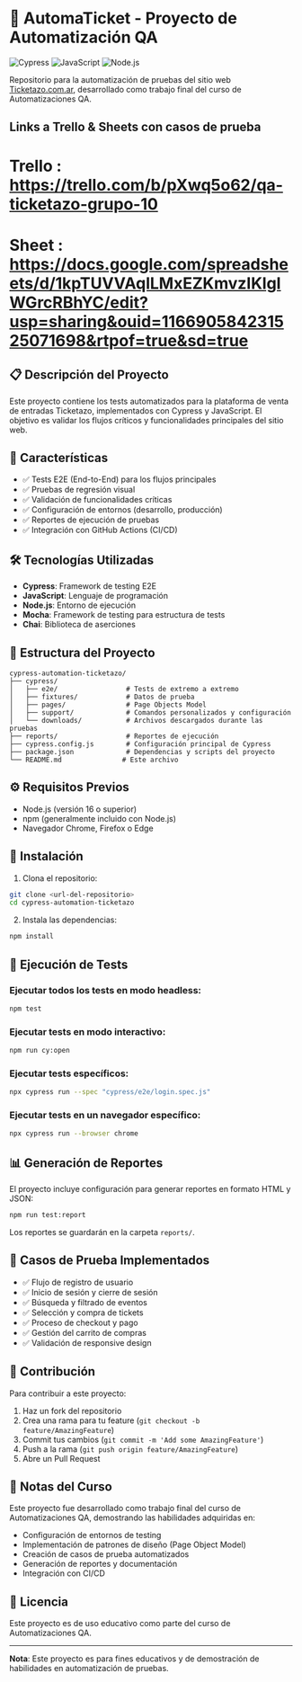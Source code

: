 # 🧪 AutomaTicket - Proyecto de Automatización QA

![Cypress](https://img.shields.io/badge/Cypress-12.13.0-brightgreen)
![JavaScript](https://img.shields.io/badge/JavaScript-ES6%2B-yellow)
![Node.js](https://img.shields.io/badge/Node.js-16%2B-green)

Repositorio para la automatización de pruebas del sitio web [Ticketazo.com.ar](https://ticketazo.com.ar), desarrollado como trabajo final del curso de Automatizaciones QA.

## Links a Trello & Sheets con casos de prueba
# Trello : https://trello.com/b/pXwq5o62/qa-ticketazo-grupo-10
# Sheet  : https://docs.google.com/spreadsheets/d/1kpTUVVAqlLMxEZKmvzIKlgIWGrcRBhYC/edit?usp=sharing&ouid=116690584231525071698&rtpof=true&sd=true
## 📋 Descripción del Proyecto

Este proyecto contiene los tests automatizados para la plataforma de venta de entradas Ticketazo, implementados con Cypress y JavaScript. El objetivo es validar los flujos críticos y funcionalidades principales del sitio web.

## 🚀 Características

- ✅ Tests E2E (End-to-End) para los flujos principales
- ✅ Pruebas de regresión visual
- ✅ Validación de funcionalidades críticas
- ✅ Configuración de entornos (desarrollo, producción)
- ✅ Reportes de ejecución de pruebas
- ✅ Integración con GitHub Actions (CI/CD)

## 🛠️ Tecnologías Utilizadas

- **Cypress**: Framework de testing E2E
- **JavaScript**: Lenguaje de programación
- **Node.js**: Entorno de ejecución
- **Mocha**: Framework de testing para estructura de tests
- **Chai**: Biblioteca de aserciones

## 📁 Estructura del Proyecto

```
cypress-automation-ticketazo/
├── cypress/
│   ├── e2e/                 # Tests de extremo a extremo
│   ├── fixtures/            # Datos de prueba
│   ├── pages/               # Page Objects Model
│   ├── support/             # Comandos personalizados y configuración
│   └── downloads/           # Archivos descargados durante las pruebas
├── reports/                 # Reportes de ejecución
├── cypress.config.js        # Configuración principal de Cypress
├── package.json             # Dependencias y scripts del proyecto
└── README.md               # Este archivo
```

## ⚙️ Requisitos Previos

- Node.js (versión 16 o superior)
- npm (generalmente incluido con Node.js)
- Navegador Chrome, Firefox o Edge

## 🔧 Instalación

1. Clona el repositorio:
```bash
git clone <url-del-repositorio>
cd cypress-automation-ticketazo
```

2. Instala las dependencias:
```bash
npm install
```

## 🎯 Ejecución de Tests

### Ejecutar todos los tests en modo headless:
```bash
npm test
```

### Ejecutar tests en modo interactivo:
```bash
npm run cy:open
```

### Ejecutar tests específicos:
```bash
npx cypress run --spec "cypress/e2e/login.spec.js"
```

### Ejecutar tests en un navegador específico:
```bash
npx cypress run --browser chrome
```

## 📊 Generación de Reportes

El proyecto incluye configuración para generar reportes en formato HTML y JSON:

```bash
npm run test:report
```

Los reportes se guardarán en la carpeta `reports/`.

## 🧩 Casos de Prueba Implementados

- ✅ Flujo de registro de usuario
- ✅ Inicio de sesión y cierre de sesión
- ✅ Búsqueda y filtrado de eventos
- ✅ Selección y compra de tickets
- ✅ Proceso de checkout y pago
- ✅ Gestión del carrito de compras
- ✅ Validación de responsive design

## 🤝 Contribución

Para contribuir a este proyecto:

1. Haz un fork del repositorio
2. Crea una rama para tu feature (`git checkout -b feature/AmazingFeature`)
3. Commit tus cambios (`git commit -m 'Add some AmazingFeature'`)
4. Push a la rama (`git push origin feature/AmazingFeature`)
5. Abre un Pull Request

## 📝 Notas del Curso

Este proyecto fue desarrollado como trabajo final del curso de Automatizaciones QA, demostrando las habilidades adquiridas en:

- Configuración de entornos de testing
- Implementación de patrones de diseño (Page Object Model)
- Creación de casos de prueba automatizados
- Generación de reportes y documentación
- Integración con CI/CD


## 📄 Licencia

Este proyecto es de uso educativo como parte del curso de Automatizaciones QA.

---

**Nota**: Este proyecto es para fines educativos y de demostración de habilidades en automatización de pruebas.
